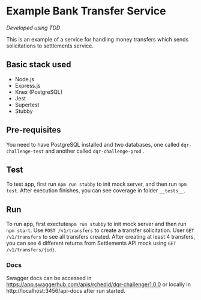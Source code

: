 # Example Bank Transfer Service

*Developed using TDD*

This is an example of a service for handling money transfers which sends solicitations to settlements service.

## Basic stack used

- Node.js
- Express.js
- Knex (PostgreSQL)
- Jest
- Supertest
- Stubby


## Pre-requisites
 You need to have PostgreSQL installed and two databases, one called `dqr-challenge-test` and another called  `dqr-challenge-prod` .

## Test

To test app, first run `npm run stubby` to init mock server, and then run `npm test`. After execution finishes, you can see coverage in folder `__tests__`.

## Run

To run app, first exectute`npm run stubby` to init mock server and then run `npm start`. Use `POST /v1/transfers` to create a transfer solicitation. User `GET /v1/transfers` to see all transfers created. After creating at least 4 transfers, you can see 4 different returns from Settlements API mock using `GET /v1/transfers/{id}`.

### Docs

Swagger docs can be accessed in https://app.swaggerhub.com/apis/rchedid/dqr-challenge/1.0.0 or locally in http://localhost:3456/api-docs after run started.
